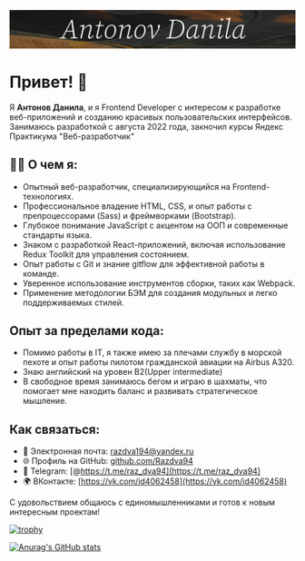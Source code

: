 ![Header](https://github.com/Razdva94/Razdva94/blob/main/assets/Danila%20logo.png)


# Привет! 👋

Я **Антонов Данила**, и я Frontend Developer с интересом к разработке веб-приложений и созданию красивых пользовательских интерфейсов. Занимаюсь разработкой с августа 2022 года, закночил курсы Яндекс Практикума "Веб-разработчик"

## 👨‍💻 О чем я:

- Опытный веб-разработчик, специализирующийся на Frontend-технологиях.
- Профессиональное владение HTML, CSS, и опыт работы с препроцессорами (Sass) и фреймворками (Bootstrap).
- Глубокое понимание JavaScript с акцентом на ООП и современные стандарты языка.
- Знаком с разработкой React-приложений, включая использование Redux Toolkit для управления состоянием.
- Опыт работы с Git и знание gitflow для эффективной работы в команде.
- Уверенное использование инструментов сборки, таких как Webpack.
- Применение методологии БЭМ для создания модульных и легко поддерживаемых стилей.

## Опыт за пределами кода:

- Помимо работы в IT, я также имею за плечами службу в морской пехоте и опыт работы пилотом гражданской авиации на Airbus A320.
- Знаю английский на уровен B2(Upper intermediate)
- В свободное время занимаюсь бегом и играю в шахматы, что помогает мне находить баланс и развивать стратегическое мышление.

## Как связаться:

- 📧 Электронная почта: razdva194@yandex.ru
- 🌐 Профиль на GitHub: [github.com/Razdva94](https://github.com/Razdva94)
- 📱 Telegram: [@https://t.me/raz_dva94](https://t.me/raz_dva94)
- 🌍 ВКонтакте: [https://vk.com/id4062458](https://vk.com/id4062458)

С удовольствием общаюсь с единомышленниками и готов к новым интересным проектам!

[![trophy](https://github-profile-trophy.vercel.app/?username=Razdva94&theme=onedark)](https://github.com/ryo-ma/github-profile-trophy)


[![Anurag's GitHub stats](https://github-readme-stats.vercel.app/api?username=Razdva94)](https://github.com/anuraghazra/github-readme-stats)